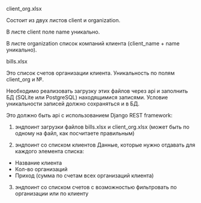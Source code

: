 client_org.xlsx

Состоит из двух листов client и organization.

В листе client поле name уникально.

В листе organization список компаний клиента (client_name + name уникально).

bills.xlsx

Это список счетов организации клиента. Уникальность по полям client_org и №.

Необходимо реализовать загрузку этих файлов через api и заполнить БД (SQLite или PostgreSQL) находящимися записями.
Условие уникальности записей должно сохраняться и в БД.

Это должно быть api с использованием Django REST framework:

1. эндпоинт загрузки файлов bills.xlsx и client_org.xlsx (может быть по одному на файл, как посчитаете правильным)

2. эндпоинт со списком клиентов
Данные, которые нужно отдавать для каждого элемента списка:
 - Название клиента
 - Кол-во организаций
 - Приход (сумма по счетам всех организаций клиента)

3. эндпоинт со списком счетов с возможностью фильтровать по организации или по клиенту